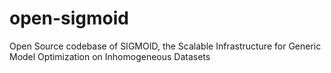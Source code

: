 # open-sigmoid
Open Source codebase of SIGMOID, the Scalable Infrastructure for Generic Model Optimization on Inhomogeneous Datasets
